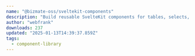 ```yaml
---
name: "@bizmate-oss/sveltekit-components"
description: "Build reusable SvelteKit components for tables, selects, and more."
author: "webfrank"
downloads: 237
updated: "2025-01-13T14:39:37.859Z"
tags: 
  - component-library
---
```

